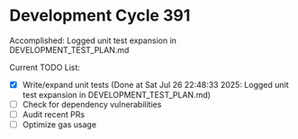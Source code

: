 # Development Cycle 391

Accomplished: Logged unit test expansion in DEVELOPMENT_TEST_PLAN.md

Current TODO List:

- [x] Write/expand unit tests  (Done at Sat Jul 26 22:48:33 2025: Logged unit test expansion in DEVELOPMENT_TEST_PLAN.md)
- [ ] Check for dependency vulnerabilities
- [ ] Audit recent PRs
- [ ] Optimize gas usage
